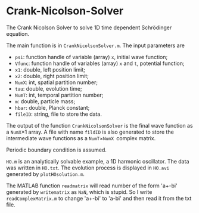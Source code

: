 # Crank-Nicolson-Solver
The Crank Nicolson Solver to solve 1D time dependent Schrödinger equation.

The main function is in `CrankNicolsonSolver.m`. The input parameters are

- `psi`: function handle of variable (array) `x`, initial wave function;
- `Vfunc`: function handle of variables (array) `x` and `t`, potential function;
- `x1`: double, left position limit;
- `x2`: double, right position limit;
- `NumX`: int, spatial partition number;
- `tau`: double, evolution time;
- `NumT`: int, temporal partition number;
- `m`: double, particle mass;
- `hbar`: double, Planck constant;
- `fileID`: string, file to store the data.

The output of the function `CrankNicolsonSolver` is the final wave function as a `NumX`$\times$1 array. A file with name `fildID` is also generated to store the intermediate wave functions as a `NumT`$\times$`NumX `complex matrix.

Periodic boundary condition is assumed.

`HO.m` is an analytically solvable example, a 1D harmonic oscillator. The data was written in `HO.txt`. The evolution process is displayed in  `HO.avi` generated by `plotHOsolution.m`.

The MATLAB function `readmatrix` will read number of the form 'a+-bi' generated by `writematrix` as `NaN`, which is stupid. So I write `readComplexMatrix.m` to change 'a+-bi' to 'a-bi' and then read it from the txt file. 